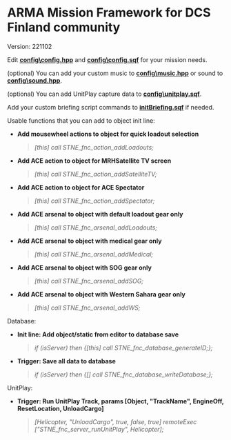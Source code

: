 # ARMA Mission Framework for DCS Finland community

Version: 221102

Edit [**config\config.hpp**](config/config.hpp) and [**config\config.sqf**](config/config.sqf) for your mission needs.

(optional) You can add your custom music to [**config\music.hpp**](config/music.hpp) or sound to [**config\sound.hpp**](config/sound.hpp).

(optional) You can add UnitPlay capture data to [**config\unitplay.sqf**](config/unitplay.sqf).

Add your custom briefing script commands to [**initBriefing.sqf**](initBriefing.sqf) if needed.

Usable functions that you can add to object init line:
- **Add mousewheel actions to object for quick loadout selection**
  >*[this] call STNE_fnc_action_addLoadouts;*
- **Add ACE action to object for MRHSatellite TV screen**
  >*[this] call STNE_fnc_action_addSatelliteTV;*
- **Add ACE action to object for ACE Spectator**
  >*[this] call STNE_fnc_action_addSpectator;*
- **Add ACE arsenal to object with default loadout gear only**
  >*[this] call STNE_fnc_arsenal_addLoadouts;*
- **Add ACE arsenal to object with medical gear only**
  >*[this] call STNE_fnc_arsenal_addMedical;*
- **Add ACE arsenal to object with SOG gear only**
  >*[this] call STNE_fnc_arsenal_addSOG;*
- **Add ACE arsenal to object with Western Sahara gear only**
  >*[this] call STNE_fnc_arsenal_addWS;*

Database:
- **Init line: Add object/static from editor to database save**
  >*if (isServer) then {[this] call STNE_fnc_database_generateID;};*
- **Trigger: Save all data to database**
  >*if (isServer) then {[] call STNE_fnc_database_writeDatabase;};*

UnitPlay:
- **Trigger: Run UnitPlay Track, params [Object, "TrackName", EngineOff, ResetLocation, UnloadCargo]**
  >*[Helicopter, "UnloadCargo", true, false, true] remoteExec ["STNE_fnc_server_runUnitPlay", Helicopter];*
